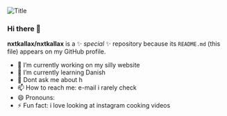 ![Title](https://nxtkallax.de/img/toaster.jpg)

### Hi there 👋

**nxtkallax/nxtkallax** is a ✨ _special_ ✨ repository because its `README.md` (this file) appears on my GitHub profile.

- 🔭 I’m currently working on my silly website
- 🌱 I’m currently learning Danish
- 💬 Dont ask me about h
- 📫 How to reach me: e-mail i rarely check
- 😄 Pronouns: 
- ⚡ Fun fact: i love looking at instagram cooking videos
